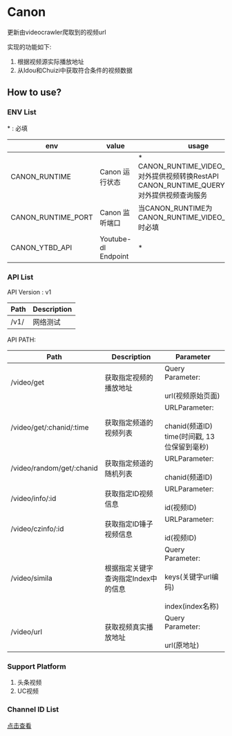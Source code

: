# Canon
更新由videocrawler爬取到的视频url

实现的功能如下:

1. 根据视频源实际播放地址
2. 从Idou和Chuizi中获取符合条件的视频数据

## How to use?

### ENV List

\* : 必填

env|value|usage|
---|-----|-----|
CANON_RUNTIME|Canon 运行状态|* <br/> CANON_RUNTIME_VIDEO_SERVICE:对外提供视频转换RestAPI <br/> CANON_RUNTIME_QUERY_SERVICE:对外提供视频查询服务|
CANON_RUNTIME_PORT|Canon 监听端口|当CANON_RUNTIME为CANON_RUNTIME_VIDEO_SERVICE时必填|
CANON_YTBD_API|Youtube-dl Endpoint|* |

### API List

API Version : v1

Path|Description|
----|-----------|
/v1/|网络测试|

API PATH:

Path|Description|Parameter|
----|-----------|---------|
/video/get|获取指定视频的播放地址|Query Parameter:<br/><br/> url(视频原始页面)|
/video/get/:chanid/:time|获取指定频道的视频列表|URLParameter:<br/><br/>   chanid(频道ID) <br/>  time(时间戳, 13位保留到毫秒)|
/video/random/get/:chanid|获取指定频道的随机列表|URLParameter:<br/><br/> chanid(频道ID)|
/video/info/:id | 获取指定ID视频信息|URLParameter:<br/><br/> id(视频ID)|
/video/czinfo/:id | 获取指定ID锤子视频信息|URLParameter:<br/><br/> id(视频ID)|
/video/simila | 根据指定关键字查询指定Index中的信息| Query Parameter: <br/><br/> keys(关键字url编码) <br/><br/> index(index名称)|
/video/url | 获取视频真实播放地址 | Query Parameter: <br/><br/> url(原地址)|

### Support Platform

1. 头条视频
2. UC视频

### Channel ID List

[点击查看](https://bitbucket.org/andy-zhang/bado/wiki/Channel)